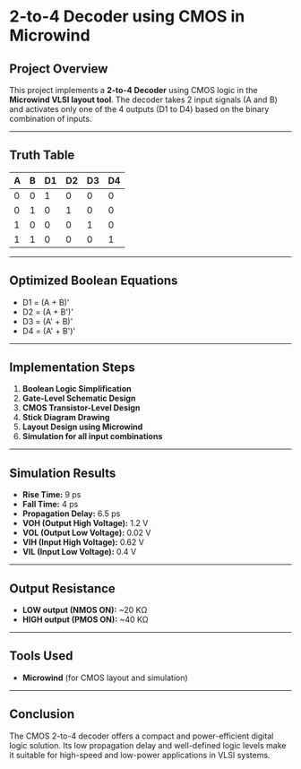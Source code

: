 # 2-to-4 Decoder using CMOS in Microwind

## Project Overview

This project implements a **2-to-4 Decoder** using CMOS logic in the **Microwind VLSI layout tool**. The decoder takes 2 input signals (A and B) and activates only one of the 4 outputs (D1 to D4) based on the binary combination of inputs.

---

## Truth Table

| A | B | D1 | D2 | D3 | D4 |
|---|---|----|----|----|----|
| 0 | 0 |  1 |  0 |  0 |  0 |
| 0 | 1 |  0 |  1 |  0 |  0 |
| 1 | 0 |  0 |  0 |  1 |  0 |
| 1 | 1 |  0 |  0 |  0 |  1 |

---

## Optimized Boolean Equations

- D1 = (A + B)'
- D2 = (A + B')'
- D3 = (A' + B)'
- D4 = (A' + B')'

---

## Implementation Steps

1. **Boolean Logic Simplification**
2. **Gate-Level Schematic Design**
3. **CMOS Transistor-Level Design**
4. **Stick Diagram Drawing**
5. **Layout Design using Microwind**
6. **Simulation for all input combinations**

---

## Simulation Results

- **Rise Time:** 9 ps  
- **Fall Time:** 4 ps  
- **Propagation Delay:** 6.5 ps  
- **VOH (Output High Voltage):** 1.2 V  
- **VOL (Output Low Voltage):** 0.02 V  
- **VIH (Input High Voltage):** 0.62 V  
- **VIL (Input Low Voltage):** 0.4 V  

---

## Output Resistance

- **LOW output (NMOS ON):** ~20 KΩ  
- **HIGH output (PMOS ON):** ~40 KΩ  

---

## Tools Used

- **Microwind** (for CMOS layout and simulation)

---

## Conclusion

The CMOS 2-to-4 decoder offers a compact and power-efficient digital logic solution. Its low propagation delay and well-defined logic levels make it suitable for high-speed and low-power applications in VLSI systems.
